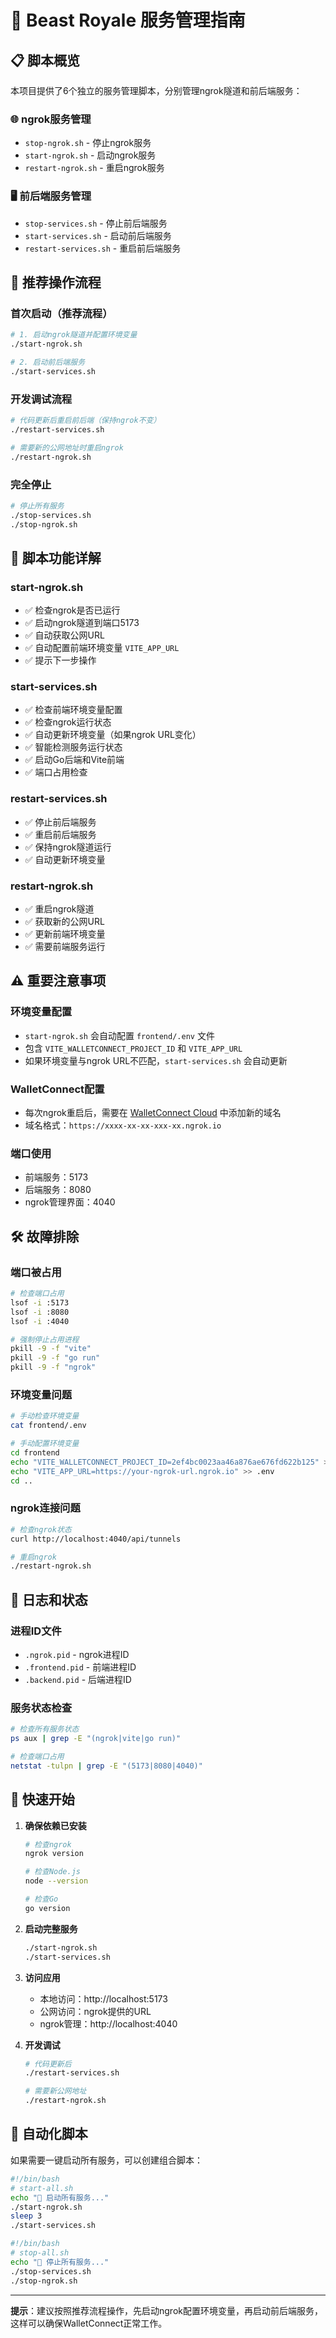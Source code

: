 # 🚀 Beast Royale 服务管理指南

## 📋 脚本概览

本项目提供了6个独立的服务管理脚本，分别管理ngrok隧道和前后端服务：

### 🌐 ngrok服务管理
- `stop-ngrok.sh` - 停止ngrok服务
- `start-ngrok.sh` - 启动ngrok服务
- `restart-ngrok.sh` - 重启ngrok服务

### 🖥️ 前后端服务管理
- `stop-services.sh` - 停止前后端服务
- `start-services.sh` - 启动前后端服务
- `restart-services.sh` - 重启前后端服务

## 🎯 推荐操作流程

### 首次启动（推荐流程）
```bash
# 1. 启动ngrok隧道并配置环境变量
./start-ngrok.sh

# 2. 启动前后端服务
./start-services.sh
```

### 开发调试流程
```bash
# 代码更新后重启前后端（保持ngrok不变）
./restart-services.sh

# 需要新的公网地址时重启ngrok
./restart-ngrok.sh
```

### 完全停止
```bash
# 停止所有服务
./stop-services.sh
./stop-ngrok.sh
```

## 🔧 脚本功能详解

### start-ngrok.sh
- ✅ 检查ngrok是否已运行
- ✅ 启动ngrok隧道到端口5173
- ✅ 自动获取公网URL
- ✅ 自动配置前端环境变量 `VITE_APP_URL`
- ✅ 提示下一步操作

### start-services.sh
- ✅ 检查前端环境变量配置
- ✅ 检查ngrok运行状态
- ✅ 自动更新环境变量（如果ngrok URL变化）
- ✅ 智能检测服务运行状态
- ✅ 启动Go后端和Vite前端
- ✅ 端口占用检查

### restart-services.sh
- ✅ 停止前后端服务
- ✅ 重启前后端服务
- ✅ 保持ngrok隧道运行
- ✅ 自动更新环境变量

### restart-ngrok.sh
- ✅ 重启ngrok隧道
- ✅ 获取新的公网URL
- ✅ 更新前端环境变量
- ✅ 需要前端服务运行

## ⚠️ 重要注意事项

### 环境变量配置
- `start-ngrok.sh` 会自动配置 `frontend/.env` 文件
- 包含 `VITE_WALLETCONNECT_PROJECT_ID` 和 `VITE_APP_URL`
- 如果环境变量与ngrok URL不匹配，`start-services.sh` 会自动更新

### WalletConnect配置
- 每次ngrok重启后，需要在 [WalletConnect Cloud](https://cloud.walletconnect.com/) 中添加新的域名
- 域名格式：`https://xxxx-xx-xx-xxx-xx.ngrok.io`

### 端口使用
- 前端服务：5173
- 后端服务：8080
- ngrok管理界面：4040

## 🛠️ 故障排除

### 端口被占用
```bash
# 检查端口占用
lsof -i :5173
lsof -i :8080
lsof -i :4040

# 强制停止占用进程
pkill -9 -f "vite"
pkill -9 -f "go run"
pkill -9 -f "ngrok"
```

### 环境变量问题
```bash
# 手动检查环境变量
cat frontend/.env

# 手动配置环境变量
cd frontend
echo "VITE_WALLETCONNECT_PROJECT_ID=2ef4bc0023aa46a876ae676fd622b125" > .env
echo "VITE_APP_URL=https://your-ngrok-url.ngrok.io" >> .env
cd ..
```

### ngrok连接问题
```bash
# 检查ngrok状态
curl http://localhost:4040/api/tunnels

# 重启ngrok
./restart-ngrok.sh
```

## 📝 日志和状态

### 进程ID文件
- `.ngrok.pid` - ngrok进程ID
- `.frontend.pid` - 前端进程ID
- `.backend.pid` - 后端进程ID

### 服务状态检查
```bash
# 检查所有服务状态
ps aux | grep -E "(ngrok|vite|go run)"

# 检查端口占用
netstat -tulpn | grep -E "(5173|8080|4040)"
```

## 🎉 快速开始

1. **确保依赖已安装**
   ```bash
   # 检查ngrok
   ngrok version
   
   # 检查Node.js
   node --version
   
   # 检查Go
   go version
   ```

2. **启动完整服务**
   ```bash
   ./start-ngrok.sh
   ./start-services.sh
   ```

3. **访问应用**
   - 本地访问：http://localhost:5173
   - 公网访问：ngrok提供的URL
   - ngrok管理：http://localhost:4040

4. **开发调试**
   ```bash
   # 代码更新后
   ./restart-services.sh
   
   # 需要新公网地址
   ./restart-ngrok.sh
   ```

## 🔄 自动化脚本

如果需要一键启动所有服务，可以创建组合脚本：

```bash
#!/bin/bash
# start-all.sh
echo "🚀 启动所有服务..."
./start-ngrok.sh
sleep 3
./start-services.sh
```

```bash
#!/bin/bash
# stop-all.sh
echo "🛑 停止所有服务..."
./stop-services.sh
./stop-ngrok.sh
```

---

**提示**：建议按照推荐流程操作，先启动ngrok配置环境变量，再启动前后端服务，这样可以确保WalletConnect正常工作。 